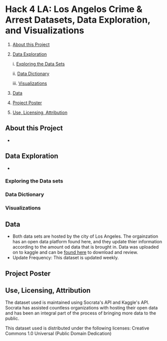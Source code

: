 # Hack 4 LA: Los Angelos Crime & Arrest Datasets, Data Exploration, and Visualizations


1. [About this Project](#about-this-project)
2. [Data Exploration](#data-exploration)
   
   i. [Exploring the Data Sets](#exploring-the-data-sets)
   
   ii. [Data Dictionary](#data-dictionary)
   
   iii. [Visualizations](#visualizations)
   
4. [Data](#data)
5. [Project Poster](project-Poster)
6. [Use, Licensing, Attribution](#use-licensing-attribution)




## About this Project
-



## Data Exploration
-
### Exploring the Data sets

### Data Dictionary

### Visualizations


## Data 
- Both data sets are hosted by the city of Los Angeles. The orgainzation has an open data platform found here, and they update thier information according to the amount od data that is brought in. Data was uploaded on to kaggle and can be [found here](https://www.kaggle.com/datasets/cityofLA/los-angeles-crime-arrest-data/data) to download and review.
- Update Frequency: This dataset is updated weekly.

## Project Poster


## Use, Licensing, Attribution
The dataset used is maintained using Socrata's API and Kaggle's API. Socrata has assisted countless organizations with hosting their open data and has been an integral part of the process of bringing more data to the public.

This dataset used is distributed under the following licenses: Creative Commons 1.0 Universal (Public Domain Dedication)

